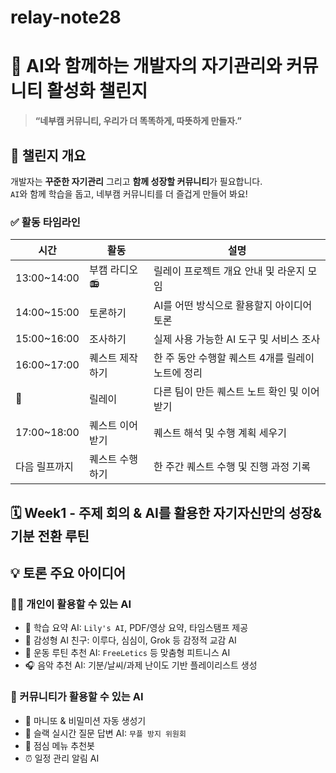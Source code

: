 # relay-note28

# 💪 AI와 함께하는 개발자의 자기관리와 커뮤니티 활성화 챌린지

> **“네부캠 커뮤니티, 우리가 더 똑똑하게, 따뜻하게 만들자.”**

## 📌 챌린지 개요

개발자는 **꾸준한 자기관리** 그리고 **함께 성장할 커뮤니티**가 필요합니다.  
`AI`와 함께 학습을 돕고, 네부캠 커뮤니티를 더 즐겁게 만들어 봐요!

### ✅ 활동 타임라인

| 시간          | 활동                | 설명                                                                 |
|---------------|---------------------|----------------------------------------------------------------------|
| 13:00~14:00   | 부캠 라디오 📻       | 릴레이 프로젝트 개요 안내 및 라운지 모임                             |
| 14:00~15:00   | 토론하기             | AI를 어떤 방식으로 활용할지 아이디어 토론                            |
| 15:00~16:00   | 조사하기             | 실제 사용 가능한 AI 도구 및 서비스 조사                              |
| 16:00~17:00   | 퀘스트 제작하기      | 한 주 동안 수행할 퀘스트 4개를 릴레이 노트에 정리                     |
| 🔁             | 릴레이              | 다른 팀이 만든 퀘스트 노트 확인 및 이어받기                         |
| 17:00~18:00   | 퀘스트 이어받기      | 퀘스트 해석 및 수행 계획 세우기                                     |
| 다음 릴프까지 | 퀘스트 수행하기      | 한 주간 퀘스트 수행 및 진행 과정 기록      

## 🗓️ Week1 - 주제 회의 & AI를 활용한 자기자신만의 성장&기분 전환 루틴
## 💡 토론 주요 아이디어

### 🙋‍♂️ 개인이 활용할 수 있는 AI

- 📘 학습 요약 AI: `Lily's AI`, PDF/영상 요약, 타임스탬프 제공
- 🧠 감성형 AI 친구: 이루다, 심심이, Grok 등 감정적 교감 AI
- 🏃 운동 루틴 추천 AI: `FreeLetics` 등 맞춤형 피트니스 AI
- 🎧 음악 추천 AI: 기분/날씨/과제 난이도 기반 플레이리스트 생성

### 👥 커뮤니티가 활용할 수 있는 AI

- 🧙 마니또 & 비밀미션 자동 생성기
- 📮 슬랙 실시간 질문 답변 AI: `무플 방지 위원회`
- 🍱 점심 메뉴 추천봇
- ⏰ 일정 관리 알림 AI